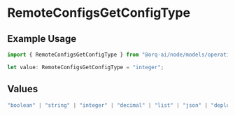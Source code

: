 # RemoteConfigsGetConfigType

## Example Usage

```typescript
import { RemoteConfigsGetConfigType } from "@orq-ai/node/models/operations";

let value: RemoteConfigsGetConfigType = "integer";
```

## Values

```typescript
"boolean" | "string" | "integer" | "decimal" | "list" | "json" | "deployment"
```